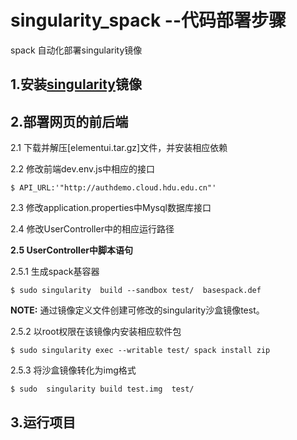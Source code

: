 # singularity_spack --代码部署步骤
spack 自动化部署singularity镜像 

## 1.安装[singularity](https://github.com/cloud-dingyong/singularity_spack/blob/master/singularity_installation.md)镜像


## 2.部署网页的前后端


2.1 下载并解压[elementui.tar.gz]文件，并安装相应依赖



 2.2 修改前端dev.env.js中相应的接口
```
$ API_URL:'"http://authdemo.cloud.hdu.edu.cn"' 
```


2.3 修改application.properties中Mysql数据库接口



2.4 修改UserController中的相应运行路径



**2.5 UserController中脚本语句**

2.5.1 生成spack基容器 

```
$ sudo singularity  build --sandbox test/  basespack.def 
```

**NOTE:** 通过镜像定义文件创建可修改的singularity沙盒镜像test。

2.5.2 以root权限在该镜像内安装相应软件包

```
$ sudo singularity exec --writable test/ spack install zip
```

2.5.3 将沙盒镜像转化为img格式

```
$ sudo  singularity build test.img  test/  
```
     
## 3.运行项目
